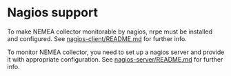 # Nagios support

To make NEMEA collector monitorable by nagios, nrpe must be installed and
configured.
See [nagios-client/README.md](nagios-client/README.md) for further info.

To monitor NEMEA collector, you need to set up a nagios server and provide it
with appropriate configuration.
See [nagios-server/README.md](nagios-server/README.md) for further info.

